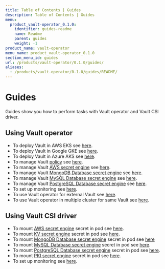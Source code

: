 ```yaml
---
title: Table of Contents | Guides
description: Table of Contents | Guides
menu:
  product_vault-operator_0.1.0:
    identifier: guides-readme
    name: Readme
    parent: guides
    weight: -1
product_name: vault-operator
menu_name: product_vault-operator_0.1.0
section_menu_id: guides
url: /products/vault-operator/0.1.0/guides/
aliases:
  - /products/vault-operator/0.1.0/guides/README/
---
```

# Guides

Guides show you how to perform tasks with Vault operator and Vault CSI driver.

## Using Vault operator

- To deploy Vault in AWS EKS see [here](/docs/guides/provider/eks.md).
- To deploy Vault in Google GKE see [here](/docs/guides/provider/gke.md).
- To deploy Vault in Azure AKS see [here](/docs/guides/provider/aks.md).
- To manage Vault [policy](https://www.vaultproject.io/docs/concepts/policies.html) see [here](/docs/guides/policy-management/policy-management.md).
- To manage Vault [AWS secret engine](https://www.vaultproject.io/docs/secrets/aws/index.html#aws-secrets-engine) see [here](/docs/guides/secret-engines/aws/vault-operator.md).
- To manage Vault [MongoDB Database secret engine](https://www.vaultproject.io/api/secret/databases/mongodb.html) see [here](/docs/guides/secret-engines/mongodb/vault-operator.md).
- To manage Vault [MySQL Database secret engine](https://www.vaultproject.io/api/secret/databases/mysql-maria.html) see [here](/docs/guides/secret-engines/mysql/vault-operator.md).
- To manage Vault [PostgreSQL Database secret engine](https://www.vaultproject.io/api/secret/databases/postgresql.html) see [here](/docs/guides/secret-engines/postgres/vault-operator.md).
- To set up monitoring see [here](/docs/guides/monitoring/overview.md).
- To use Vault operator for external Vault see [here](/docs/guides/provider/external-vault.md).
- To use Vault operator in multiple cluster for same Vault see [here](/docs/guides/provider/multi-cluster-vault.md).

## Using Vault CSI driver

- To mount [AWS secret engine](https://www.vaultproject.io/docs/secrets/aws/index.html) secret in pod see [here](/docs/guides/secret-engines/aws/csi-driver.md).
- To mount [KV secret engine](https://www.vaultproject.io/docs/secrets/kv/kv-v1.html) secret in pod see [here](/docs/guides/secret-engines/kv/csi-driver.md).
- To mount [MongoDB Database secret engine](https://www.vaultproject.io/api/secret/databases/mongodb.html) secret in pod see [here](/docs/guides/secret-engines/mongodb/csi-driver.md)
- To mount [MySQL Database secret engine](https://www.vaultproject.io/api/secret/databases/mysql-maria.html) secret in pod see [here](/docs/guides/secret-engines/mysql/csi-driver.md).
- To mount [PostgreSQL Database secret engine](https://www.vaultproject.io/api/secret/databases/postgresql.html) secret in pod see [here](/docs/guides/secret-engines/postgres/csi-driver.md).
- To mount [PKI secret engine](https://www.vaultproject.io/docs/secrets/pki/index.html) secret in pod see [here](/docs/guides/secret-engines/pki/csi-driver.md).
- To set up monitoring see [here](/docs/guides/monitoring/overview.md). 
